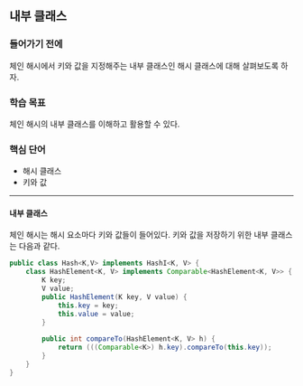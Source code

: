 ## 내부 클래스

### 들어가기 전에
체인 해시에서 키와 값을 지정해주는 내부 클래스인 해시 클래스에 대해 살펴보도록 하자.

### 학습 목표
체인 해시의 내부 클래스를 이해하고 활용할 수 있다.

### 핵심 단어
- 해시 클래스
- 키와 값

---
#### 내부 클래스
체인 해시는 해시 요소마다 키와 값들이 들어있다. 키와 값을 저장하기 위한 내부 클래스는 다음과 같다.  
```java
public class Hash<K,V> implements HashI<K, V> {
    class HashElement<K, V> implements Comparable<HashElement<K, V>> {
        K key;
        V value;
        public HashElement(K key, V value) {
            this.key = key;
            this.value = value;
        }
        
        public int compareTo(HashElement<K, V> h) {
            return (((Comparable<K>) h.key).compareTo(this.key));
        }
    }
}
```
